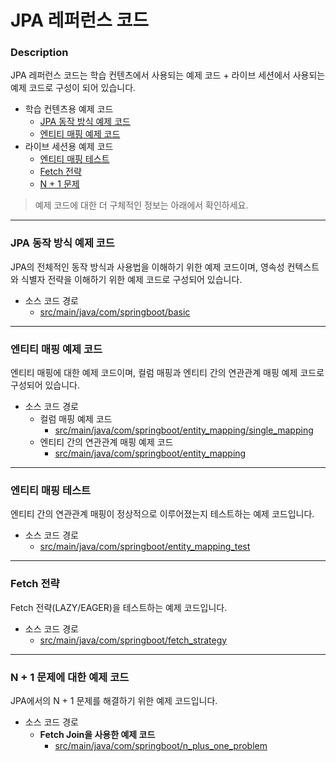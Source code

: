 # JPA 레퍼런스 코드

### Description
JPA 레퍼런스 코드는 학습 컨텐츠에서 사용되는 예제 코드 + 라이브 세션에서 사용되는 예제 코드로 구성이 되어 있습니다.
* 학습 컨텐츠용 예제 코드
  * [JPA 동작 방식 예제 코드](#jpa-동작-방식-예제-코드)
  * [엔티티 매핑 예제 코드](#엔티티-매핑-예제-코드)
* 라이브 세션용 예제 코드
  * [엔티티 매핑 테스트](#엔티티-매핑-테스트)
  * [Fetch 전략]()
  * [N + 1 문제](#n--1-문제에-대한-예제-코드)
  
> 예제 코드에 대한 더 구체적인 정보는 아래에서 확인하세요.

---

### JPA 동작 방식 예제 코드
JPA의 전체적인 동작 방식과 사용법을 이해하기 위한 예제 코드이며, 영속성 컨텍스트와 식별자 전략을 이해하기 위한 예제 코드로 구성되어 있습니다.

* 소스 코드 경로
  * [src/main/java/com/springboot/basic](https://github.com/lucky-kor/be-reference-jpa/tree/main/src/main/java/com/codestates/basic)

---

### 엔티티 매핑 예제 코드
엔티티 매핑에 대한 예제 코드이며, 컬럼 매핑과 엔티티 간의 연관관계 매핑 예제 코드로 구성되어 있습니다.

* 소스 코드 경로
  * 컬럼 매핑 예제 코드
    * [src/main/java/com/springboot/entity_mapping/single_mapping](https://github.com/lucky-kor/be-reference-jpa/tree/main/src/main/java/com/codestates/entity_mapping/single_mapping)
  * 엔티티 간의 연관관계 매핑 예제 코드
    * [src/main/java/com/springboot/entity_mapping](https://github.com/lucky-kor/be-reference-jpa/tree/main/src/main/java/com/codestates/entity_mapping)

---

### 엔티티 매핑 테스트
엔티티 간의 연관관계 매핑이 정상적으로 이루어졌는지 테스트하는 예제 코드입니다.

* 소스 코드 경로
  * [src/main/java/com/springboot/entity_mapping_test](https://github.com/lucky-kor/be-reference-jpa/tree/main/src/main/java/com/codestates/entity_mapping_test)

---

### Fetch 전략
Fetch 전략(LAZY/EAGER)을 테스트하는 예제 코드입니다.

* 소스 코드 경로
  * [src/main/java/com/springboot/fetch_strategy](https://github.com/lucky-kor/be-reference-jpa/tree/main/src/main/java/com/codestates/fetch_strategy)

---

### N + 1 문제에 대한 예제 코드
JPA에서의 N + 1 문제를 해결하기 위한 예제 코드입니다.
* 소스 코드 경로
  * **Fetch Join을 사용한 예제 코드**
    * [src/main/java/com/springboot/n_plus_one_problem](https://github.com/lucky-kor/be-reference-jpa/tree/main/src/main/java/com/codestates/n_plus_one_problem)
